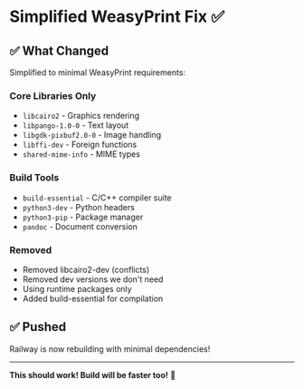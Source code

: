 # Simplified WeasyPrint Fix ✅

## ✅ What Changed

Simplified to minimal WeasyPrint requirements:

### Core Libraries Only
- `libcairo2` - Graphics rendering
- `libpango-1.0-0` - Text layout
- `libgdk-pixbuf2.0-0` - Image handling
- `libffi-dev` - Foreign functions
- `shared-mime-info` - MIME types

### Build Tools
- `build-essential` - C/C++ compiler suite
- `python3-dev` - Python headers
- `python3-pip` - Package manager
- `pandoc` - Document conversion

### Removed
- Removed libcairo2-dev (conflicts)
- Removed dev versions we don't need
- Using runtime packages only
- Added build-essential for compilation

## ✅ Pushed

Railway is now rebuilding with minimal dependencies!

---

**This should work! Build will be faster too!** 🚀

